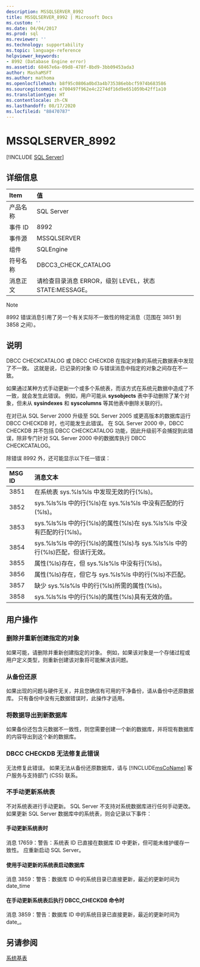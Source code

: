 ```yaml
---
description: MSSQLSERVER_8992
title: MSSQLSERVER_8992 | Microsoft Docs
ms.custom: ''
ms.date: 04/04/2017
ms.prod: sql
ms.reviewer: ''
ms.technology: supportability
ms.topic: language-reference
helpviewer_keywords:
- 8992 (Database Engine error)
ms.assetid: 68467e6a-09d8-478f-8bd9-3bb09453ada3
author: MashaMSFT
ms.author: mathoma
ms.openlocfilehash: b8f95c0806a0bd3a4b735386ebbcf5974b683586
ms.sourcegitcommit: e700497f962e4c2274df16d9e651059b42ff1a10
ms.translationtype: HT
ms.contentlocale: zh-CN
ms.lasthandoff: 08/17/2020
ms.locfileid: "88470787"
---
```

# <a name="mssqlserver_8992"></a>MSSQLSERVER_8992
 [!INCLUDE [SQL Server](../../includes/applies-to-version/sqlserver.md)]
  
## <a name="details"></a>详细信息  
  
|Item|值|
|:---|:---|
|产品名称|SQL Server|  
|事件 ID|8992|  
|事件源|MSSQLSERVER|  
|组件|SQLEngine|  
|符号名称|DBCC3_CHECK_CATALOG|  
|消息正文|请检查目录消息 ERROR，级别 LEVEL，状态 STATE:MESSAGE。|  

> [!NOTE]
> 8992 错误消息引用了另一个有关实际不一致性的特定消息（范围在 3851 到 3858 之间）。

## <a name="explanation"></a>说明  
DBCC CHECKCATALOG 或 DBCC CHECKDB 在指定对象的系统元数据表中发现了不一致。 这就是说，已记录的对象 ID 与错误消息中指定的对象之间存在不一致。  
  
如果通过某种方式手动更新一个或多个系统表，而该方式在系统元数据中造成了不一致，就会发生此错误。 例如，用户可能从 **sysobjects** 表中手动删除了某个对象，但未从 **sysindexes** 和 **syscolumns** 等其他表中删除关联的行。  
  
在对已从 SQL Server 2000 升级至 SQL Server 2005 或更高版本的数据库运行 DBCC CHECKDB 时，也可能发生此错误。 在 SQL Server 2000 中，DBCC CHECKDB 并不包括 DBCC CHECKCATALOG 功能，因此升级前不会捕捉到此错误，除非专门针对 SQL Server 2000 中的数据库执行 DBCC CHECKCATALOG。  
  
除错误 8992 外，还可能显示以下任一错误：  

|MSG ID|消息文本|
|:---|:---|
|3851|在系统表 sys.%ls%ls 中发现无效的行(%ls)。|
|3852|sys.%ls%ls 中的行(%ls)在 sys.%ls%ls 中没有匹配的行(%ls)。|
|3853|sys.%ls%ls 中的行(%ls)的属性(%ls)在 sys.%ls%ls 中没有匹配的行(%ls)。|
|3854|sys.%ls%ls 中的行(%ls)的属性(%ls)与 sys.%ls%ls 中的行(%ls)匹配，但该行无效。|
|3855|属性(%ls)存在，但 sys.%ls%ls 中没有行(%ls)。|
|3856|属性(%ls)存在，但它与 sys.%ls%ls 中的行(%ls)不匹配。|
|3857|缺少 sys.%ls%ls 中的行(%ls)所需的属性(%ls)。|
|3858|sys.%ls%ls 中的行(%ls)的属性(%ls)具有无效的值。|

## <a name="user-action"></a>用户操作  
  
### <a name="drop-and-re-create-the-specified-object"></a>删除并重新创建指定的对象  
如果可能，请删除并重新创建指定的对象。 例如，如果该对象是一个存储过程或用户定义类型，则重新创建该对象将可能解决该问题。  
  
### <a name="restore-from-backup"></a>从备份还原  
如果出现的问题与硬件无关，并且您确信有可用的干净备份，请从备份中还原数据库。 只有备份中没有元数据错误时，此操作才适用。  
  
### <a name="export-the-data-to-a-new-database"></a>将数据导出到新数据库  
如果备份还包含元数据不一致性，则您需要创建一个新的数据库，并将现有数据库的内容导出到这个新的数据库。  
  
### <a name="dbcc-checkdb-cannot-repair-this-error"></a>DBCC CHECKDB 无法修复此错误  
无法修复此错误。  如果无法从备份还原数据库，请与 [!INCLUDE[msCoName](../../includes/msconame-md.md)] 客户服务与支持部门 (CSS) 联系。  
  
### <a name="do-not-manually-update-system-tables"></a>不手动更新系统表  

不对系统表进行手动更新。 SQL Server 不支持对系统数据库进行任何手动更改。 如果更新 SQL Server 数据库中的系统表，则会记录以下事件：

#### <a name="when-a-system-table-is-manually-updated"></a>手动更新系统表时

消息 17659：警告：系统表 ID <id> 已直接在数据库 ID <id> 中更新，但可能未维护缓存一致性。 应重新启动 SQL Server。

#### <a name="starting-a-database-with-a-system-table-that-was-manually-updated"></a>使用手动更新的系统表启动数据库

消息 3859：警告：数据库 ID <id> 中的系统目录已直接更新，最近的更新时间为 date_time

#### <a name="when-you-execute-the-dbcc_checkdb-command-after-a-system-table-is-manually-updated"></a>在手动更新系统表后执行 DBCC_CHECKDB 命令时

消息 3859：警告：数据库 ID <id> 中的系统目录已直接更新，最近的更新时间为 date_。  

## <a name="see-also"></a>另请参阅

[系统基表](../system-tables/system-base-tables.md)
  
